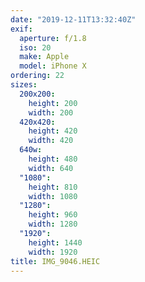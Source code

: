 ```yaml
---
date: "2019-12-11T13:32:40Z"
exif:
  aperture: f/1.8
  iso: 20
  make: Apple
  model: iPhone X
ordering: 22
sizes:
  200x200:
    height: 200
    width: 200
  420x420:
    height: 420
    width: 420
  640w:
    height: 480
    width: 640
  "1080":
    height: 810
    width: 1080
  "1280":
    height: 960
    width: 1280
  "1920":
    height: 1440
    width: 1920
title: IMG_9046.HEIC
---
```

